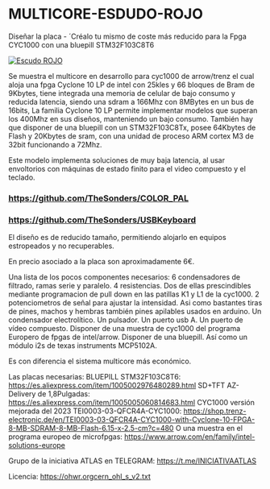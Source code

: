 # MULTICORE-ESDUDO-ROJO
Diseñar la placa - ´Créalo tu mismo de coste más reducido para la Fpga CYC1000 con una bluepill STM32F103C8T6

[![Escudo ROJO](https://img.youtube.com/vi/kMc1XR39d8Y/maxresdefault.jpg)](https://youtu.be/kMc1XR39d8Y)


   Se muestra el multicore en desarrollo para cyc1000 de arrow/trenz el cual aloja una fpga Cyclone 10 LP de intel con 25kles y 66 bloques de Bram de 9Kbytes, tiene integrada una memoria de celular de bajo consumo y reducida latencia, siendo una sdram a 166Mhz con 8MBytes en un bus de 16bits, La familia Cyclone 10 LP permite implementar modelos que superan los 400Mhz en sus diseños, manteniendo un bajo consumo. 
También hay que disponer de una bluepill con un STM32F103C8Tx, posee 64Kbytes de Flash y 20Kbytes de sram, con una unidad de proceso ARM cortex M3 de 32bit funcionando a 72Mhz. 

   Este modelo implementa soluciones de muy baja latencia, al usar envoltorios con máquinas de estado finito para el video compuesto y el teclado.
   
###   https://github.com/TheSonders/COLOR_PAL
   
###   https://github.com/TheSonders/USBKeyboard

   El diseño es de reducido tamaño, permitiendo alojarlo en equipos estropeados y no recuperables.

   En precio asociado a la placa son aproximadamente 6€.

   Una lista de los pocos componentes necesarios:
   6 condensadores de filtrado, ramas serie y paralelo.
   4 resistencias. Dos de ellas prescindibles mediante programacion de pull down en las patillas K1 y L1 de la cyc1000.
   2 potenciometros de señal para ajustar la intensidad.
   Asi como bastantes tiras de pines, machos y hembras también pines apilables usados en arduino.
   Un condensador electrolítico.
   Un pulsador.
   Un puerto usb A.
   Un puerto de vídeo compuesto.
   Disponer de una muestra de cyc1000 del programa Europero de fpgas de intel/arrow.
   Disponer de una bluepill.
   Así como un módulo i2s de texas instruments MCP5102A.
 
   Es con diferencia el sistema multicore más económico.

Las placas necesarias:
BLUEPILL STM32F103C8T6:
https://es.aliexpress.com/item/1005002976480289.html
SD+TFT AZ-Delivery de 1,8Pulgadas:
https://es.aliexpress.com/item/1005005060814683.html
CYC1000 versión mejorada del 2023 TEI0003-03-QFCR4A-CYC1000:
https://shop.trenz-electronic.de/en/TEI0003-03-QFCR4A-CYC1000-with-Cyclone-10-FPGA-8-MB-SDRAM-8-MB-Flash-6.15-x-2.5-cm?c=480
O una muestra en el programa europeo de microfpgas:
https://www.arrow.com/en/family/intel-solutions-europe

Grupo de la iniciativa ATLAS en TELEGRAM:
https://t.me/INICIATIVAATLAS

Licencia:
https://ohwr.orgcern_ohl_s_v2.txt
